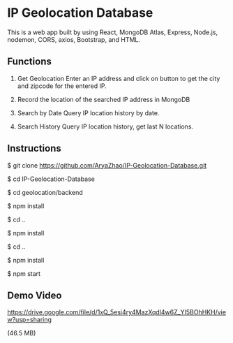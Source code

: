 # IP Geolocation Database 

This is a web app built by using React, MongoDB Atlas, Express, Node.js, nodemon, CORS, axios, Bootstrap, and HTML.

## Functions

1. Get Geolocation
  Enter an IP address and click on button to get the city and zipcode for the entered IP.

2. Record the location of the searched IP address in MongoDB

3. Search by Date
   Query IP location history by date. 
   
4. Search History
   Query IP location history, get last N locations.

## Instructions

$ git clone https://github.com/AryaZhao/IP-Geolocation-Database.git

$ cd IP-Geolocation-Database

$ cd geolocation/backend

$ npm install

$ cd ..

$ npm install

$ cd ..

$ npm install

$ npm start

## Demo Video

https://drive.google.com/file/d/1xQ_5esi4ry4MazXqdl4w6Z_YI5BOhHKH/view?usp=sharing

(46.5 MB)
